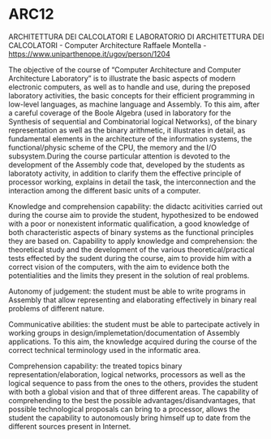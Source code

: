 # ARC12
ARCHITETTURA DEI CALCOLATORI E LABORATORIO DI ARCHITETTURA DEI CALCOLATORI - Computer Architecture
Raffaele Montella - https://www.uniparthenope.it/ugov/person/1204

The objective of the course of “Computer Architecture and Computer Architecture Laboratory” is to illustrate the basic aspects of modern electronic computers, as well as to handle and use, during the preposed laboratory activities, the basic concepts for their efficient programming in low-level languages, as machine language and Assembly. To this aim, after a careful coverage of the Boole Algebra (used in laboratory for the Synthesis of sequential and Combinatorial logical Networks), of the binary representation as well as the binary arithmetic, it illustrates in detail, as fundamental elements in the architecture of the information systems, the functional/physic scheme of the CPU, the memory and the I/O subsystem.During the course particular attention is devoted to the development of the Assembly code that, developed by the students as laboratoty activity, in addition to clarify them the effective principle of processor working, explains in detail the task, the interconnection and the interaction among the different basic units of a computer.

Knowledge and comprehension capability: the didactc acitivities carried out during the course aim to provide the student, hypothesized to be endowed with a poor or nonexistent informatic qualification, a good knowledge of both characteristic aspects of binary systems as the functional principles they are based on.
Capability to apply knowledge and comprehension: the theoretical study and the development of the various theoretical/practical tests effected by the sudent during the course, aim to provide him with a correct vision of the computers, with the aim to evidence both the potentialities and the limits they present in the  solution of real problems.

Autonomy of judgement: the student must be able to write programs in Assembly that allow representing and elaborating effectively in binary real problems of different nature.

Communicative abilities: the student must be able to partecipate actively in working groups in design/implemetation/documentation of Assembly applications. To this aim, the knowledge acquired during the course of the correct technical terminology used in the informatic area.

Comprehension capability: the treated topics binary representation/elaboration, logical networks, processors as well as the logical sequence to pass from the ones to the others, provides the student with both a global vision and that of three different areas. The capability of comprehending to the best the possible advantages/disandvantages, that possible technological proposals can bring to a processor, allows the student the capability to autonomously bring himself up to date from the different sources present in Internet.
